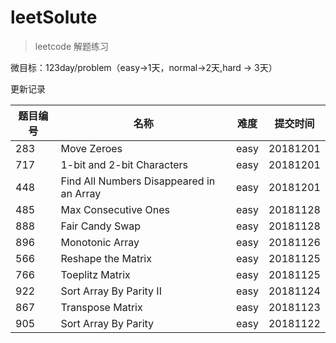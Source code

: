 # leetSolute

> leetcode 解题练习

微目标：123day/problem（easy->1天，normal->2天,hard -> 3天）

更新记录

| 题目编号 | 名称 | 难度 | 提交时间 |
| ------ | ------ | ------ |------ |
| 283 | Move Zeroes | easy | 20181201 |
| 717 | 1-bit and 2-bit Characters | easy | 20181201 |
| 448 | Find All Numbers Disappeared in an Array | easy | 20181201 |
| 485 | Max Consecutive Ones | easy | 20181128 |
| 888 | Fair Candy Swap | easy | 20181128 |
| 896 | Monotonic Array | easy | 20181126 |
| 566 | Reshape the Matrix | easy | 20181125 |
| 766 | Toeplitz Matrix | easy | 20181125  |
| 922 | Sort Array By Parity II | easy | 20181124 |
| 867 | Transpose Matrix | easy | 20181123 |
| 905 | Sort Array By Parity| easy | 20181122 |


